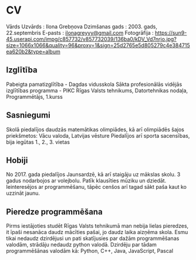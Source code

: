 # CV
Vārds Uzvārds : Ilona Grebņova
Dzimšanas gads : 2003. gads, 22.septembris
E-pasts : ilonagreyyy@gmail.com
Fotogrāfija : https://sun9-45.userapi.com/impg/c857732/v857732039/136ba0/kDV_Vd7nrjo.jpg?size=1066x1066&quality=96&proxy=1&sign=25d2765e5d805279c4e384715ea620b2&type=album

## Izglītība
Pabeigta pamatizglītība - Dagdas vidusskola
Sākta profesionālās vidējās izglītības programma - PIKC Rīgas Valsts tehnikums, Datortehnikas nodaļa, Programmētājs, 1.kurss

## Sasniegumi
Skolā piedalījos daudzās matemātikas olimpiādes, kā arī olimpiādēs šajos priekšmetos: Vācu valoda, Latvijas vēsture
Piedalījos arī sporta sacensības, bija iegūtas 1., 2., 3. vietas

## Hobiji
No 2017. gada piedalījos Jaunsardzē, kā arī staigāju uz mākslas skolu.
3 gadus nodarbojos ar volejbolu.
Patīk klausīties mūziku un dziedāt.
Ieinteresējos ar programmēšanu, tāpēc cenšos arī tagad sākt paša kaut ko uzzināt jaunu.

## Pieredze programmēšana
Pirms iestājoties studēt Rīgas Valsts tehnikumā man nebija lielas pieredzes, it īpaši nesanāca daudz mācīties pašai, jo daudz laika aizņēma skola.
Esmu tikai nedaudz dzirdējusi un pati skatījusies par dažām programmēšanas valodām, strādāju nedaudz python valodā.
Dzirdēju par tādam programmēšānas valodām kā: Python, C++, Java, JavaScript, Pascal